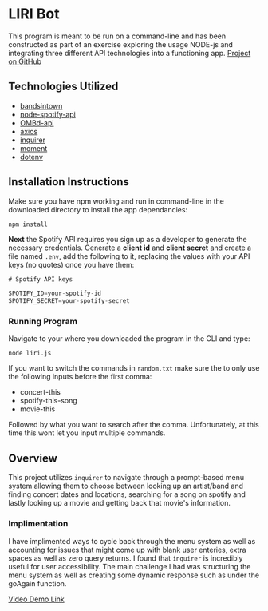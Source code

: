 # LIRI Bot
This program is meant to be run on a command-line and has been constructed as part of an exercise exploring the usage NODE-js and integrating three different API technologies into a functioning app.
[Project on GitHub](https://github.com/andrew-jolivette/liri-node-app)

## Technologies Utilized
* [bandsintown](https://www.npmjs.com/package/bandsintown)
* [node-spotify-api](https://www.npmjs.com/package/node-spotify-api)
* [OMBd-api](http://www.omdbapi.com/)
* [axios](https://www.npmjs.com/package/axios)
* [inquirer](https://www.npmjs.com/package/inquirer)
* [moment](https://www.npmjs.com/package/moment)
* [dotenv](https://www.npmjs.com/package/dotenv)

## Installation Instructions
Make sure you have npm working and run in command-line in the downloaded directory to install the app dependancies:
```
npm install
```

**Next** the Spotify API requires you sign up as a developer to generate the necessary credentials. Generate a **client id** and **client secret** and create a file named `.env`, add the following to it, replacing the values with your API keys (no quotes) once you have them:

```js
# Spotify API keys

SPOTIFY_ID=your-spotify-id
SPOTIFY_SECRET=your-spotify-secret

```

### Running Program
Navigate to your where you downloaded the program in the CLI and type:
```
node liri.js
```
If you want to switch the commands in `random.txt` make sure the to only use the following inputs before the first comma:

* concert-this
* spotify-this-song
* movie-this

Followed by what you want to search after the comma. Unfortunately, at this time this wont let you input multiple commands.

## Overview
This project utilizes `inquirer` to navigate through a prompt-based menu system allowing them to choose between looking up an artist/band and finding concert dates and locations, searching for a song on spotify and lastly looking up a movie and getting back that movie's information.

### Implimentation
I have implimented ways to cycle back through the menu system as well as accounting for issues that might come up with blank user enteries, extra spaces as well as zero query returns.  I found that `inquirer` is incredibly useful for user accessibility.  The main challenge I had was structuring the menu system as well as creating some dynamic response such as under the goAgain function.

[Video Demo Link](https://www.youtube.com/watch?v=WVxDGz5Debw)